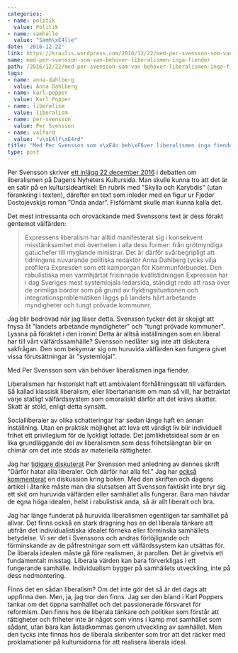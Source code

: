 ```yaml
---
categories:
- name: politik
  value: Politik
- name: samhalle
  value: "Samh\xE4lle"
date: '2016-12-22'
link: https://kraulis.wordpress.com/2016/12/22/med-per-svensson-som-van-behover-liberalismen-inga-fiender/
name: med-per-svensson-som-van-behover-liberalismen-inga-fiender
path: /2016/12/22/med-per-svensson-som-van-behover-liberalismen-inga-fiender/
tags:
- name: anna-dahlberg
  value: Anna Dahlberg
- name: karl-popper
  value: Karl Popper
- name: liberalism
  value: liberalism
- name: per-svensson
  value: Per Svensson
- name: valfard
  value: "v\xE4lf\xE4rd"
title: "Med Per Svensson som v\xE4n beh\xF6ver liberalismen inga fiender"
type: post
---
```

Per Svensson skriver [ett inlägg 22 december 2016](http://www.dn.se/kultur-noje/kulturdebatt/per-svensson-friheten-mellan-skylla-och-karybdis/) i debatten om liberalismen på Dagens Nyheters Kultursida. Man skulle kunna tro att det är en satir på en kultursideartikel: En rubrik med "Skylla och Karybdis" (utan förankring i texten), därefter en text som inleder med en figur ur Fjodor Dostojevskijs roman ”Onda andar”. Fisförnämt skulle man kunna kalla det.

Det mest intressanta och oroväckande med Svenssons text är dess förakt gentemot välfärden:

> Expressens liberalism har alltid manifesterat sig i konsekvent misstänksamhet mot överheten i alla dess former: från grötmyndiga gatuchefer till myglande ministrar. Det är därför svårbegripligt att tidningens nuvarande politiska redaktör Anna Dahlberg tycks vilja profilera Expressen som ett kamporgan för Kommunförbundet. Den rabulistiska men varmhjärtat frisinnade kvällstidningen Expressen har i dag Sveriges mest systemlojala ledarsida, ständigt redo att rasa över de orimliga bördor som på grund av flyktingsituationen och integrationsproblematiken läggs på landets hårt arbetande myndigheter och tungt prövade kommuner.

Jag blir bedrövad när jag läser detta. Svensson tycker det är skojigt att fnysa åt "landets arbetande myndigheter" och "tungt prövade kommuner". Lyssna på föraktet i den ironin! Detta är alltså inställningen som en liberal har till vårt välfärdssamhälle? Svensson nedlåter sig inte att diskutera sakfrågan. Den som bekymrar sig om huruvida välfärden kan fungera givet vissa förutsättningar är "systemlojal".

Med Per Svensson som vän behöver liberalismen inga fiender.



Liberalismen har historiskt haft ett ambivalent förhållningssätt till välfärden. Så kallad klassisk liberalism, eller libertarianism om man så vill, har betraktat varje statligt välfärdssystem som omoraliskt därför att det krävs skatter. Skatt är stöld, enligt detta synsätt.

Socialliberaler av olika schatteringar har sedan länge haft en annan inställning. Utan en praktisk möjlighet att leva ett värdigt liv blir individuell frihet ett privilegium för de lyckligt lottade. Det jämlikhetsideal som är en lika grundläggande del av liberalismen som dess frihetslängtan blir en chimär om det inte stöds av materiella rättigheter.

Jag har [tidigare diskuterat](/posts/) Per Svensson med anledning av dennes skrift "Därför hatar alla liberaler. Och därför har alla fel." Jag har [också kommenterat](/posts/) en diskussion kring boken. Med den skriften och dagens artikel i åtanke måste man dra slutsatsen att Svensson faktiskt inte bryr sig ett skit om huruvida välfärden eller samhället alls fungerar. Bara man hävdar de egna höga idealen, helst i rabulistisk anda, så är allt liberalt och bra.

Jag har länge funderat på huruvida liberalismen egentligen tar samhället på allvar. Det finns också en stark dragning hos en del liberala tänkare att utifrån det individualistiska idealet förneka eller förminska samhällets betydelse. Vi ser det i Svenssons och andras förlöjligande och förminskande av de påfrestningar som ett välfärdssystem kan utsättas för. De liberala idealen måste gå före realismen, är parollen. Det är givetvis ett fundamentalt misstag. Liberala värden kan bara förverkligas i ett fungerande samhälle. Individualism bygger på samhällets utveckling, inte på dess nedmontering.

Finns det en sådan liberalism? Om det inte gör det så är det dags att uppfinna den. Men, ja, jag tror den finns. Jag ser den bland i Karl Poppers tankar om det öppna samhället och det passionerade försvaret för reformism. Den finns hos de liberala tänkare och politiker som förstår att rättigheter och friheter inte är något som vinns i kamp mot samhället som sådant, utan bara kan åstadkommas genom utveckling av samhället. Men den tycks inte finnas hos de liberala skribenter som tror att det räcker med proklamationer på kultursidorna för att realisera liberala ideal.

